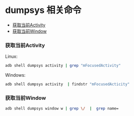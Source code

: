# dumpsys 相关命令

<!-- vim-markdown-toc GFM -->
* [获取当前Activity](#获取当前activity)
* [获取当前Window](#获取当前window)
<!-- vim-markdown-toc -->


### 获取当前Activity

Linux:
```sh
adb shell dumpsys activity | grep "mFocusedActivity"
```

Windows:
```sh
adb shell dumpsys activity  | findstr "mFocusedActicity"
```

### 获取当前Window

```sh
adb shell dumpsys window w | grep \/  |  grep name=
```

